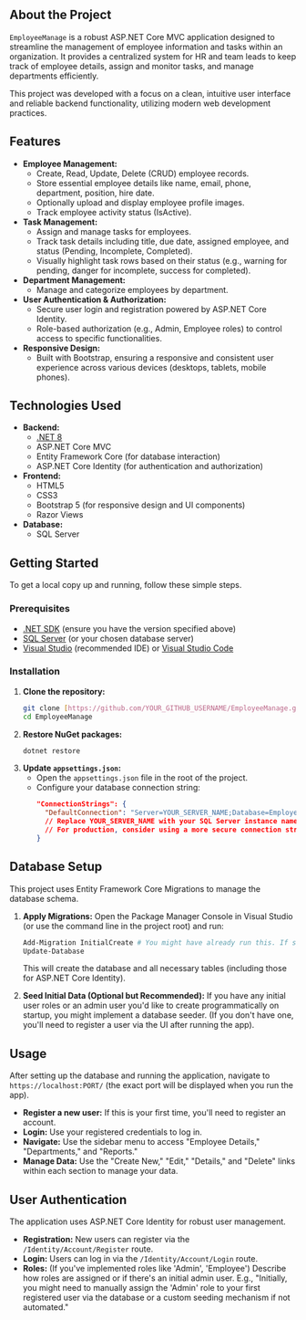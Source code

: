## About the Project

`EmployeeManage` is a robust ASP.NET Core MVC application designed to streamline the management of employee information and tasks within an organization. It provides a centralized system for HR and team leads to keep track of employee details, assign and monitor tasks, and manage departments efficiently.

This project was developed with a focus on a clean, intuitive user interface and reliable backend functionality, utilizing modern web development practices.

## Features

* **Employee Management:**
    * Create, Read, Update, Delete (CRUD) employee records.
    * Store essential employee details like name, email, phone, department, position, hire date.
    * Optionally upload and display employee profile images.
    * Track employee activity status (IsActive).
* **Task Management:**
    * Assign and manage tasks for employees.
    * Track task details including title, due date, assigned employee, and status (Pending, Incomplete, Completed).
    * Visually highlight task rows based on their status (e.g., warning for pending, danger for incomplete, success for completed).
* **Department Management:**
    * Manage and categorize employees by department.
* **User Authentication & Authorization:**
    * Secure user login and registration powered by ASP.NET Core Identity.
    * Role-based authorization (e.g., Admin, Employee roles) to control access to specific functionalities.
* **Responsive Design:**
    * Built with Bootstrap, ensuring a responsive and consistent user experience across various devices (desktops, tablets, mobile phones).

## Technologies Used

* **Backend:**
    * [.NET 8](https://dotnet.microsoft.com/download/dotnet/8.0) 
    * ASP.NET Core MVC
    * Entity Framework Core (for database interaction)
    * ASP.NET Core Identity (for authentication and authorization)
* **Frontend:**
    * HTML5
    * CSS3
    * Bootstrap 5 (for responsive design and UI components)
    * Razor Views
* **Database:**
    * SQL Server 

## Getting Started

To get a local copy up and running, follow these simple steps.

### Prerequisites

* [.NET SDK](https://dotnet.microsoft.com/download) (ensure you have the version specified above)
* [SQL Server](https://www.microsoft.com/en-us/sql-server/sql-server-downloads) (or your chosen database server)
* [Visual Studio](https://visualstudio.microsoft.com/) (recommended IDE) or [Visual Studio Code](https://code.visualstudio.com/)

### Installation

1.  **Clone the repository:**
    ```bash
    git clone [https://github.com/YOUR_GITHUB_USERNAME/EmployeeManage.git](https://github.com/YOUR_GITHUB_USERNAME/EmployeeManage.git)
    cd EmployeeManage
    ```
2.  **Restore NuGet packages:**
    ```bash
    dotnet restore
    ```
3.  **Update `appsettings.json`:**
    * Open the `appsettings.json` file in the root of the project.
    * Configure your database connection string:
        ```json
        "ConnectionStrings": {
          "DefaultConnection": "Server=YOUR_SERVER_NAME;Database=EmployeeManageDb;Trusted_Connection=True;MultipleActiveResultSets=true;Encrypt=False;"
          // Replace YOUR_SERVER_NAME with your SQL Server instance name (e.g., DESKTOP-ABCDEF\SQLEXPRESS)
          // For production, consider using a more secure connection string.
        }
        ```

## Database Setup

This project uses Entity Framework Core Migrations to manage the database schema.

1.  **Apply Migrations:**
    Open the Package Manager Console in Visual Studio (or use the command line in the project root) and run:
    ```powershell
    Add-Migration InitialCreate # You might have already run this. If so, skip.
    Update-Database
    ```
    This will create the database and all necessary tables (including those for ASP.NET Core Identity).

2.  **Seed Initial Data (Optional but Recommended):**
    If you have any initial user roles or an admin user you'd like to create programmatically on startup, you might implement a database seeder. (If you don't have one, you'll need to register a user via the UI after running the app).

## Usage

After setting up the database and running the application, navigate to `https://localhost:PORT/` (the exact port will be displayed when you run the app).

* **Register a new user:** If this is your first time, you'll need to register an account.
* **Login:** Use your registered credentials to log in.
* **Navigate:** Use the sidebar menu to access "Employee Details," "Departments," and "Reports."
* **Manage Data:** Use the "Create New," "Edit," "Details," and "Delete" links within each section to manage your data.

## User Authentication

The application uses ASP.NET Core Identity for robust user management.

* **Registration:** New users can register via the `/Identity/Account/Register` route.
* **Login:** Users can log in via the `/Identity/Account/Login` route.
* **Roles:** (If you've implemented roles like 'Admin', 'Employee') Describe how roles are assigned or if there's an initial admin user. E.g., "Initially, you might need to manually assign the 'Admin' role to your first registered user via the database or a custom seeding mechanism if not automated."


